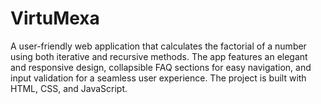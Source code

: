 # VirtuMexa
A user-friendly web application that calculates the factorial of a number using both iterative and recursive methods. The app features an elegant and responsive design, collapsible FAQ sections for easy navigation, and input validation for a seamless user experience. The project is built with HTML, CSS, and JavaScript.
